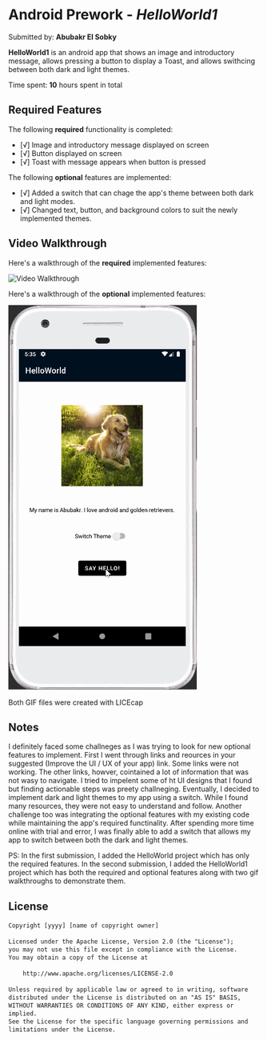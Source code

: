 # Android Prework - *HelloWorld1*

Submitted by: **Abubakr El Sobky**

**HelloWorld1** is an android app that shows an image and introductory message, allows pressing a button to display a Toast, and allows swithcing between both dark and light themes. 

Time spent: **10** hours spent in total

## Required Features

The following **required** functionality is completed:

* [√] Image and introductory message displayed on screen
* [√] Button displayed on screen
* [√] Toast with message appears when button is pressed 

The following **optional** features are implemented:

* [√] Added a switch that can chage the app's theme between both dark and light modes.
* [√] Changed text, button, and background colors to suit the newly implemented themes.  

## Video Walkthrough

Here's a walkthrough of the **required** implemented features:

<img src='walkthrough.gif' title='Video Walkthrough' width='' alt='Video Walkthrough' />

Here's a walkthrough of the **optional** implemented features:

<img src='walkthrough1.gif' title='Video Walkthrough' width='' alt='Video Walkthrough' />

<!-- Replace this with whatever GIF tool you used! -->
Both GIF files were created with LICEcap  
<!-- Recommended tools:
[Kap](https://getkap.co/) for macOS
[ScreenToGif](https://www.screentogif.com/) for Windows
[peek](https://github.com/phw/peek) for Linux. -->

## Notes

I definitely faced some challneges as I was trying to look for new optional features to implement. First I went through links and reources in your suggested (Improve the UI / UX of your app) link. Some links were not working. The other links, howver, cointained a lot of information that was not wasy to navigate. I tried to impelent some of ht UI designs that I found but finding actionable steps was preety challneging. Eventually, I decided to implement dark and light themes to my app using a switch. While I found many resources, they were not easy to understand and follow. Another challenge too was integrating the optional features with my existing code while maintaining the app's required functinality. After spending more time online with trial and error, I was finally able to add a switch that allows my app to switch between both the dark and light themes.

PS: In the first submission, I added the HelloWorld project which has only the required features. In the second submission, I added the HelloWorld1 project which has both the required and optional features along with two gif walkthroughs to demonstrate them.

## License

    Copyright [yyyy] [name of copyright owner]

    Licensed under the Apache License, Version 2.0 (the "License");
    you may not use this file except in compliance with the License.
    You may obtain a copy of the License at

        http://www.apache.org/licenses/LICENSE-2.0

    Unless required by applicable law or agreed to in writing, software
    distributed under the License is distributed on an "AS IS" BASIS,
    WITHOUT WARRANTIES OR CONDITIONS OF ANY KIND, either express or implied.
    See the License for the specific language governing permissions and
    limitations under the License.
